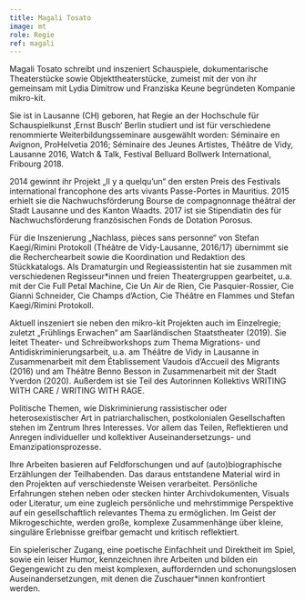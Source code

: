 ```yaml
---
title: Magali Tosato
image: mt
role: Regie
ref: magali
---
```


Magali Tosato schreibt und inszeniert Schauspiele, dokumentarische Theaterstücke sowie Objekttheaterstücke, zumeist mit der von ihr gemeinsam mit Lydia Dimitrow und Franziska Keune begründeten Kompanie mikro-kit. 

Sie ist in Lausanne (CH) geboren, hat Regie an der Hochschule für Schauspielkunst ‚Ernst Busch‘ Berlin studiert und ist für verschiedene renommierte Weiterbildungsseminare ausgewählt worden: Séminaire en Avignon, ProHelvetia 2016; Séminaire des Jeunes Artistes, Théâtre de Vidy, Lausanne 2016, Watch & Talk, Festival Belluard Bollwerk International, Fribourg 2018.

2014 gewinnt ihr Projekt „Il y a quelqu’un“ den ersten Preis des Festivals international francophone des arts vivants Passe-Portes in Mauritius. 2015 erhielt sie die Nachwuchsförderung Bourse de compagnonnage théâtral der Stadt Lausanne und des Kanton Waadts. 2017 ist sie Stipendiatin des für Nachwuchsförderung französischen Fonds de Dotation Porosus. 

Für die Inszenierung „Nachlass, pièces sans personne“ von Stefan Kaegi/Rimini Protokoll (Théâtre de Vidy-Lausanne, 2016/17) übernimmt sie die Recherchearbeit sowie die Koordination und Redaktion des Stückkatalogs. Als Dramaturgin und Regieassistentin hat sie zusammen mit verschiedenen Regisseur*innen und freien Theatergruppen gearbeitet, u.a. mit der Cie Full Petal Machine, Cie Un Air de Rien, Cie Pasquier-Rossier, Cie Gianni Schneider, Cie Champs d’Action, Cie Théâtre en Flammes und Stefan Kaegi/Rimini Protokoll. 

Aktuell inszeniert sie neben den mikro-kit Projekten auch im Einzelregie; zuletzt „Frühlings Erwachen“ am Saarländischen Staatstheater (2019). Sie leitet Theater- und Schreibworkshops zum Thema Migrations- und Antidiskriminierungsarbeit, u.a. am Théâtre de Vidy in Lausanne in Zusammenarbeit mit dem Établissement Vaudois d’Accueil des Migrants (2016) und am Théâtre Benno Besson in Zusammenarbeit mit der Stadt Yverdon (2020). Außerdem ist sie Teil des Autorinnen Kollektivs WRITING WITH CARE / WRITING WITH RAGE. 

Politische Themen, wie Diskriminierung rassistischer oder heterosexistischer Art in patriarchalischen, postkolonialen Gesellschaften stehen im Zentrum Ihres Interesses. Vor allem das Teilen, Reflektieren und Anregen individueller und kollektiver Auseinandersetzungs- und Emanzipationsprozesse. 

Ihre Arbeiten basieren auf Feldforschungen und auf (auto)biographische Erzählungen der Teilhabenden. Das daraus entstandene Material wird in den Projekten auf verschiedenste Weisen verarbeitet. Persönliche Erfahrungen stehen neben oder stecken hinter Archivdokumenten, Visuals oder Literatur, um eine zugleich persönliche und mehrstimmige Perspektive auf ein gesellschaftlich relevantes Thema zu ermöglichen. Im Geist der Mikrogeschichte, werden große, komplexe Zusammenhänge über kleine, singuläre Erlebnisse greifbar gemacht und kritisch reflektiert. 

Ein spielerischer Zugang, eine poetische Einfachheit und Direktheit im Spiel, sowie ein leiser Humor, kennzeichnen ihre Arbeiten und bilden ein Gegengewicht zu den meist komplexen, auffordernden und schonungslosen Auseinandersetzungen, mit denen die Zuschauer*innen konfrontiert werden. 

